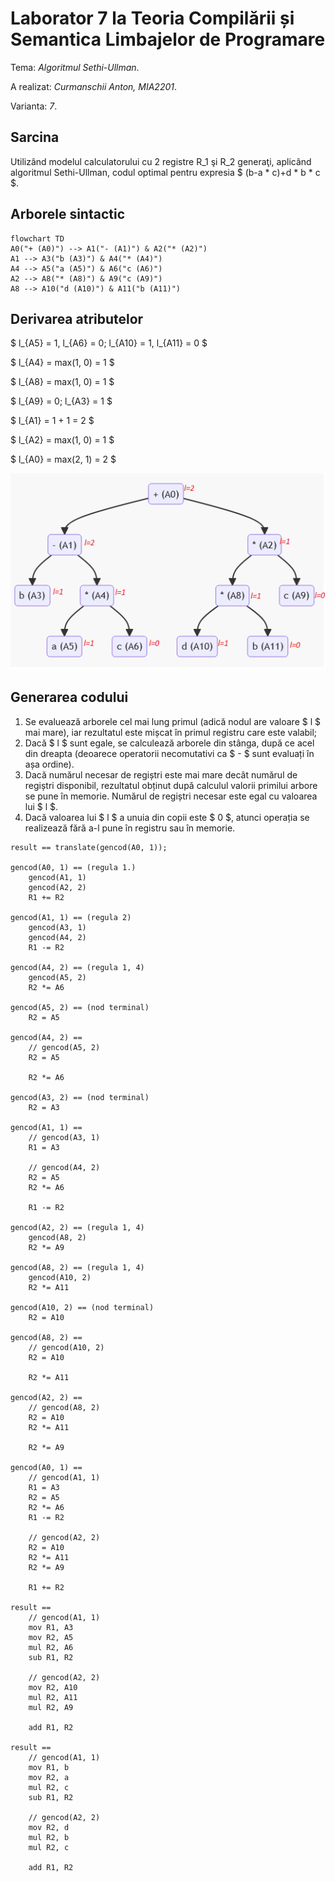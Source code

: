 # Laborator 7 la Teoria Compilării și Semantica Limbajelor de Programare

Tema: *Algoritmul Sethi-Ullman*.

A realizat: *Curmanschii Anton, MIA2201*.

Varianta: *7*.


## Sarcina

Utilizând modelul calculatorului cu 2 registre R_1 şi R_2 generaţi,
aplicând algoritmul Sethi-Ullman, codul optimal pentru expresia $ (b-a * c)+d * b * c $.

<!-- (((b - (a * c))) + ((d * b) * c)) -->

## Arborele sintactic

```mermaid
flowchart TD
A0("+ (A0)") --> A1("- (A1)") & A2("* (A2)")
A1 --> A3("b (A3)") & A4("* (A4)")
A4 --> A5("a (A5)") & A6("c (A6)")
A2 --> A8("* (A8)") & A9("c (A9)")
A8 --> A10("d (A10)") & A11("b (A11)")
```

## Derivarea atributelor

$ l_{A5} = 1, l_{A6} = 0; l_{A10} = 1, l_{A11} = 0 $

$ l_{A4} = max(1, 0) = 1 $

$ l_{A8} = max(1, 0) = 1 $

$ l_{A9} = 0; l_{A3} = 1 $

$ l_{A1} = 1 + 1 = 2 $

$ l_{A2} = max(1, 0) = 1 $

$ l_{A0} = max(2, 1) = 2 $

![](l.png)


## Generarea codului

1. Se evaluează arborele cel mai lung primul (adică nodul are valoare $ l $ mai mare), iar rezultatul este mișcat în primul registru care este valabil;
2. Dacă $ l $ sunt egale, se calculează arborele din stânga, după ce acel din dreapta (deoarece operatorii necomutativi ca $ - $ sunt evaluați în așa ordine).
3. Dacă numărul necesar de regiștri este mai mare decât numărul de regiștri disponibil, rezultatul obținut după calculul valorii primilui arbore se pune în memorie. Numărul de regiștri necesar este egal cu valoarea lui $ l $.
4. Dacă valoarea lui $ l $ a unuia din copii este $ 0 $, atunci operația se realizează fără a-l pune în registru sau în memorie. 

```
result == translate(gencod(A0, 1));

gencod(A0, 1) == (regula 1.)
    gencod(A1, 1)
    gencod(A2, 2)
    R1 += R2

gencod(A1, 1) == (regula 2)
    gencod(A3, 1)
    gencod(A4, 2)
    R1 -= R2

gencod(A4, 2) == (regula 1, 4)
    gencod(A5, 2)
    R2 *= A6

gencod(A5, 2) == (nod terminal)
    R2 = A5

gencod(A4, 2) ==
    // gencod(A5, 2)
    R2 = A5

    R2 *= A6

gencod(A3, 2) == (nod terminal)
    R2 = A3

gencod(A1, 1) ==
    // gencod(A3, 1)
    R1 = A3

    // gencod(A4, 2)
    R2 = A5
    R2 *= A6
    
    R1 -= R2

gencod(A2, 2) == (regula 1, 4)
    gencod(A8, 2)
    R2 *= A9

gencod(A8, 2) == (regula 1, 4)
    gencod(A10, 2)
    R2 *= A11

gencod(A10, 2) == (nod terminal)
    R2 = A10

gencod(A8, 2) ==
    // gencod(A10, 2)
    R2 = A10

    R2 *= A11

gencod(A2, 2) ==
    // gencod(A8, 2)
    R2 = A10
    R2 *= A11

    R2 *= A9

gencod(A0, 1) ==
    // gencod(A1, 1)
    R1 = A3
    R2 = A5
    R2 *= A6
    R1 -= R2

    // gencod(A2, 2)
    R2 = A10
    R2 *= A11
    R2 *= A9

    R1 += R2

result == 
    // gencod(A1, 1)
    mov R1, A3
    mov R2, A5
    mul R2, A6
    sub R1, R2

    // gencod(A2, 2)
    mov R2, A10
    mul R2, A11
    mul R2, A9

    add R1, R2

result == 
    // gencod(A1, 1)
    mov R1, b
    mov R2, a
    mul R2, c
    sub R1, R2

    // gencod(A2, 2)
    mov R2, d
    mul R2, b
    mul R2, c

    add R1, R2
```